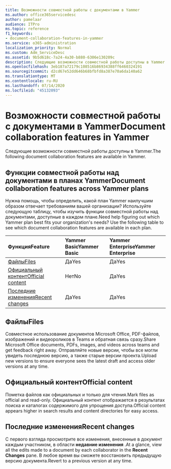 ```yaml
---
title: Возможности совместной работы с документами в Yammer
ms.author: office365servicedesc
author: pamelaar
audience: ITPro
ms.topic: reference
f1_keywords:
- document-collaboration-features-in-yammer
ms.service: o365-administration
localization_priority: Normal
ms.custom: Adm_ServiceDesc
ms.assetid: 9b5d618c-7a24-4a30-b880-6306e130209c
description: Следующие возможности совместной работы доступны в Yammer.
ms.openlocfilehash: 3eb187a72179c108516b86934388ff6460324191
ms.sourcegitcommit: d2cd67e52dd646b68bfbfd8a387e70a6da140a62
ms.translationtype: MT
ms.contentlocale: ru-RU
ms.lasthandoff: 07/14/2020
ms.locfileid: "45132093"
---
```

# <a name="document-collaboration-features-in-yammer"></a><span data-ttu-id="50bce-103">Возможности совместной работы с документами в Yammer</span><span class="sxs-lookup"><span data-stu-id="50bce-103">Document collaboration features in Yammer</span></span>

<span data-ttu-id="50bce-104">Следующие возможности совместной работы доступны в Yammer.</span><span class="sxs-lookup"><span data-stu-id="50bce-104">The following document collaboration features are available in Yammer.</span></span>
  
## <a name="document-collaboration-features-across-yammer-plans"></a><span data-ttu-id="50bce-105">Функции совместной работы над документами в планах Yammer</span><span class="sxs-lookup"><span data-stu-id="50bce-105">Document collaboration features across Yammer plans</span></span>

<span data-ttu-id="50bce-p101">Нужна помощь, чтобы определить, какой план Yammer наилучшим образом отвечает требованиям вашей организации? Используйте следующую таблицу, чтобы изучить функции совместной работы над документами, доступные в каждом плане.</span><span class="sxs-lookup"><span data-stu-id="50bce-p101">Need help figuring out which Yammer plan best fits your organization's needs? Use the following table to see which document collaboration features are available in each plan.</span></span>
  
|<span data-ttu-id="50bce-108">**Функция**</span><span class="sxs-lookup"><span data-stu-id="50bce-108">**Feature**</span></span>|<span data-ttu-id="50bce-109">**Yammer Basic**</span><span class="sxs-lookup"><span data-stu-id="50bce-109">**Yammer Basic**</span></span>|<span data-ttu-id="50bce-110">**Yammer Enterprise**</span><span class="sxs-lookup"><span data-stu-id="50bce-110">**Yammer Enterprise**</span></span>|
|:-----|:-----|:-----|
|[<span data-ttu-id="50bce-111">Файлы</span><span class="sxs-lookup"><span data-stu-id="50bce-111">Files</span></span>](document-collaboration-features-in-yammer.md#files) <br/> |<span data-ttu-id="50bce-112">Да</span><span class="sxs-lookup"><span data-stu-id="50bce-112">Yes</span></span>  <br/> |<span data-ttu-id="50bce-113">Да</span><span class="sxs-lookup"><span data-stu-id="50bce-113">Yes</span></span>  <br/> |
|[<span data-ttu-id="50bce-114">Официальный контент</span><span class="sxs-lookup"><span data-stu-id="50bce-114">Official content</span></span>](document-collaboration-features-in-yammer.md#official-content) <br/> |<span data-ttu-id="50bce-115">Нет</span><span class="sxs-lookup"><span data-stu-id="50bce-115">No</span></span>  <br/> |<span data-ttu-id="50bce-116">Да</span><span class="sxs-lookup"><span data-stu-id="50bce-116">Yes</span></span>  <br/> |
|[<span data-ttu-id="50bce-117">Последние изменения</span><span class="sxs-lookup"><span data-stu-id="50bce-117">Recent changes</span></span>](document-collaboration-features-in-yammer.md#recent-changes) <br/> |<span data-ttu-id="50bce-118">Да</span><span class="sxs-lookup"><span data-stu-id="50bce-118">Yes</span></span>  <br/> |<span data-ttu-id="50bce-119">Да</span><span class="sxs-lookup"><span data-stu-id="50bce-119">Yes</span></span>  <br/> |

## <a name="files"></a><span data-ttu-id="50bce-120">Файлы</span><span class="sxs-lookup"><span data-stu-id="50bce-120">Files</span></span>

<span data-ttu-id="50bce-121">Совместное использование документов Microsoft Office, PDF-файлов, изображений и видеороликов в Teams и обратная связь сразу.</span><span class="sxs-lookup"><span data-stu-id="50bce-121">Share Microsoft Office documents, PDFs, images, and videos across teams and get feedback right away.</span></span> <span data-ttu-id="50bce-122">Отправляйте новые версии, чтобы все могли увидеть последнюю версию, а также старые версии проекта.</span><span class="sxs-lookup"><span data-stu-id="50bce-122">Upload new versions to ensure everyone sees the latest draft and access older versions at any time.</span></span>
  
## <a name="official-content"></a><span data-ttu-id="50bce-123">Официальный контент</span><span class="sxs-lookup"><span data-stu-id="50bce-123">Official content</span></span>

<span data-ttu-id="50bce-124">Пометка файлов как официальных и только для чтения.</span><span class="sxs-lookup"><span data-stu-id="50bce-124">Mark files as official and read-only.</span></span> <span data-ttu-id="50bce-125">Официальный контент отображается в результатах поиска и каталогах содержимого для упрощения доступа.</span><span class="sxs-lookup"><span data-stu-id="50bce-125">Official content appears higher in search results and content directories for easy access.</span></span>

## <a name="recent-changes"></a><span data-ttu-id="50bce-126">Последние изменения</span><span class="sxs-lookup"><span data-stu-id="50bce-126">Recent changes</span></span>

<span data-ttu-id="50bce-127">С первого взгляда просмотрите все изменения, внесенные в документ каждым участником, в области **недавние изменения** .</span><span class="sxs-lookup"><span data-stu-id="50bce-127">At a glance, view all the edits made to a document by each collaborator in the **Recent Changes** pane.</span></span> <span data-ttu-id="50bce-128">В любое время вы сможете восстановить предыдущую версию документа.</span><span class="sxs-lookup"><span data-stu-id="50bce-128">Revert to a previous version at any time.</span></span>
  